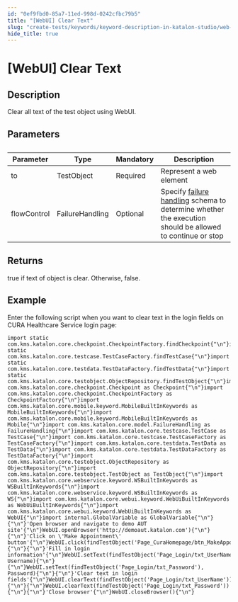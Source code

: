 ```yaml
---
id: "0ef9fbd0-85a7-11ed-998d-0242cfbc79b5"
title: "[WebUI] Clear Text"
slug: "create-tests/keywords/keyword-description-in-katalon-studio/web-ui-keywords/webui-clear-text"
hide_title: true
---
```


# <a id="concept-6727" class="anchor_top_offset"/><a id="ariaid-title1" class="anchor_top_offset"/>[WebUI] Clear Text


## Description

<p xmlns="http://www.w3.org/1999/xhtml" className="p">Clear all text of the test object using WebUI.</p> 

## Parameters

<table xmlns="http://www.w3.org/1999/xhtml" className="table anchor_top_offset" id="concept-6727__f10f47f9-79d0-468e-a34e-edb93ac68d38"><caption /><colgroup><col style={{width: '0%'}} /><col style={{width: '0%'}} /><col style={{width: '0%'}} /><col style={{width: '100%'}} /></colgroup><thead className="thead"><tr className><th className="entry anchor_top_offset" id="concept-6727__f10f47f9-79d0-468e-a34e-edb93ac68d38__entry__1">Parameter</th><th className="entry anchor_top_offset" id="concept-6727__f10f47f9-79d0-468e-a34e-edb93ac68d38__entry__2">Type</th><th className="entry anchor_top_offset" id="concept-6727__f10f47f9-79d0-468e-a34e-edb93ac68d38__entry__3">Mandatory</th><th className="entry anchor_top_offset" id="concept-6727__f10f47f9-79d0-468e-a34e-edb93ac68d38__entry__4">Description</th></tr></thead><tbody className="tbody"><tr className><td className="entry" headers="concept-6727__f10f47f9-79d0-468e-a34e-edb93ac68d38__entry__1 concept-6727__f10f47f9-79d0-468e-a34e-edb93ac68d38__entry__2 concept-6727__f10f47f9-79d0-468e-a34e-edb93ac68d38__entry__3 concept-6727__f10f47f9-79d0-468e-a34e-edb93ac68d38__entry__4 ">to</td><td className="entry" headers="concept-6727__f10f47f9-79d0-468e-a34e-edb93ac68d38__entry__1 concept-6727__f10f47f9-79d0-468e-a34e-edb93ac68d38__entry__2 concept-6727__f10f47f9-79d0-468e-a34e-edb93ac68d38__entry__3 concept-6727__f10f47f9-79d0-468e-a34e-edb93ac68d38__entry__4 ">TestObject</td><td className="entry" headers="concept-6727__f10f47f9-79d0-468e-a34e-edb93ac68d38__entry__1 concept-6727__f10f47f9-79d0-468e-a34e-edb93ac68d38__entry__2 concept-6727__f10f47f9-79d0-468e-a34e-edb93ac68d38__entry__3 concept-6727__f10f47f9-79d0-468e-a34e-edb93ac68d38__entry__4 ">Required</td><td className="entry" headers="concept-6727__f10f47f9-79d0-468e-a34e-edb93ac68d38__entry__1 concept-6727__f10f47f9-79d0-468e-a34e-edb93ac68d38__entry__2 concept-6727__f10f47f9-79d0-468e-a34e-edb93ac68d38__entry__3 concept-6727__f10f47f9-79d0-468e-a34e-edb93ac68d38__entry__4 ">Represent a web element</td></tr><tr className><td className="entry" headers="concept-6727__f10f47f9-79d0-468e-a34e-edb93ac68d38__entry__1 concept-6727__f10f47f9-79d0-468e-a34e-edb93ac68d38__entry__2 concept-6727__f10f47f9-79d0-468e-a34e-edb93ac68d38__entry__3 concept-6727__f10f47f9-79d0-468e-a34e-edb93ac68d38__entry__4 ">flowControl</td><td className="entry" headers="concept-6727__f10f47f9-79d0-468e-a34e-edb93ac68d38__entry__1 concept-6727__f10f47f9-79d0-468e-a34e-edb93ac68d38__entry__2 concept-6727__f10f47f9-79d0-468e-a34e-edb93ac68d38__entry__3 concept-6727__f10f47f9-79d0-468e-a34e-edb93ac68d38__entry__4 ">FailureHandling</td><td className="entry" headers="concept-6727__f10f47f9-79d0-468e-a34e-edb93ac68d38__entry__1 concept-6727__f10f47f9-79d0-468e-a34e-edb93ac68d38__entry__2 concept-6727__f10f47f9-79d0-468e-a34e-edb93ac68d38__entry__3 concept-6727__f10f47f9-79d0-468e-a34e-edb93ac68d38__entry__4 ">Optional</td><td className="entry" headers="concept-6727__f10f47f9-79d0-468e-a34e-edb93ac68d38__entry__1 concept-6727__f10f47f9-79d0-468e-a34e-edb93ac68d38__entry__2 concept-6727__f10f47f9-79d0-468e-a34e-edb93ac68d38__entry__3 concept-6727__f10f47f9-79d0-468e-a34e-edb93ac68d38__entry__4 ">Specify <a className="xref" href="/docs/maintain/configure-failure-handling-settings-in-katalon-studio">failure handling</a> schema to         determine whether the execution should be allowed to continue or         stop</td></tr></tbody></table> 

## Returns

<p xmlns="http://www.w3.org/1999/xhtml" className="p"><span className="ph uicontrol">true</span> if text of object is clear. Otherwise, <span className="ph uicontrol">false</span>.</p> 

## Example

<p xmlns="http://www.w3.org/1999/xhtml" className="p">Enter the following script when you want to clear text in the login fields on CURA Healthcare Service login page:</p> 
<pre xmlns="http://www.w3.org/1999/xhtml" className="pre codeblock"><code>import static com.kms.katalon.core.checkpoint.CheckpointFactory.findCheckpoint{"\n"}import static com.kms.katalon.core.testcase.TestCaseFactory.findTestCase{"\n"}import static com.kms.katalon.core.testdata.TestDataFactory.findTestData{"\n"}import static com.kms.katalon.core.testobject.ObjectRepository.findTestObject{"\n"}import com.kms.katalon.core.checkpoint.Checkpoint as Checkpoint{"\n"}import com.kms.katalon.core.checkpoint.CheckpointFactory as CheckpointFactory{"\n"}import com.kms.katalon.core.mobile.keyword.MobileBuiltInKeywords as MobileBuiltInKeywords{"\n"}import com.kms.katalon.core.mobile.keyword.MobileBuiltInKeywords as Mobile{"\n"}import com.kms.katalon.core.model.FailureHandling as FailureHandling{"\n"}import com.kms.katalon.core.testcase.TestCase as TestCase{"\n"}import com.kms.katalon.core.testcase.TestCaseFactory as TestCaseFactory{"\n"}import com.kms.katalon.core.testdata.TestData as TestData{"\n"}import com.kms.katalon.core.testdata.TestDataFactory as TestDataFactory{"\n"}import com.kms.katalon.core.testobject.ObjectRepository as ObjectRepository{"\n"}import com.kms.katalon.core.testobject.TestObject as TestObject{"\n"}import com.kms.katalon.core.webservice.keyword.WSBuiltInKeywords as WSBuiltInKeywords{"\n"}import com.kms.katalon.core.webservice.keyword.WSBuiltInKeywords as WS{"\n"}import com.kms.katalon.core.webui.keyword.WebUiBuiltInKeywords as WebUiBuiltInKeywords{"\n"}import com.kms.katalon.core.webui.keyword.WebUiBuiltInKeywords as WebUI{"\n"}import internal.GlobalVariable as GlobalVariable{"\n"}{"\n"}'Open browser and navigate to demo AUT site'{"\n"}WebUI.openBrowser('http://demoaut.katalon.com'){"\n"}{"\n"}'Click on \'Make Appointment\' button'{"\n"}WebUI.click(findTestObject('Page_CuraHomepage/btn_MakeAppointment')){"\n"}{"\n"}'Fill in login information'{"\n"}WebUI.setText(findTestObject('Page_Login/txt_UserName'), Username){"\n"}{"\n"}WebUI.setText(findTestObject('Page_Login/txt_Password'), Password){"\n"}{"\n"}'Clear text in login fields'{"\n"}WebUI.clearText(findTestObject('Page_Login/txt_UserName')){"\n"}{"\n"}WebUI.clearText(findTestObject('Page_Login/txt_Password')){"\n"}{"\n"}'Close browser'{"\n"}WebUI.closeBrowser(){"\n"}</code></pre> 
